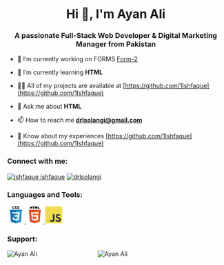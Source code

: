 <h1 align="center">Hi 👋, I'm Ayan Ali</h1>
<h3 align="center">A passionate Full-Stack Web Developer & Digital Marketing Manager from Pakistan</h3>

- 🔭 I’m currently working on FORMS [Form-2](1ishfaque.github.io/Form-2/)

- 🌱 I’m currently learning **HTML**

- 👨‍💻 All of my projects are available at [https://github.com/1Ishfaque](https://github.com/1Ishfaque)

- 💬 Ask me about **HTML**

- 📫 How to reach me **drlsolangi@gmail.com**

- 📄 Know about my experiences [https://github.com/1Ishfaque](https://github.com/1Ishfaque)

<h3 align="left">Connect with me:</h3>
<p align="left">
<a href="https://fb.com/ishfaque ishfaque" target="blank"><img align="center" src="https://raw.githubusercontent.com/rahuldkjain/github-profile-readme-generator/master/src/images/icons/Social/facebook.svg" alt="ishfaque ishfaque" height="30" width="40" /></a>
<a href="https://www.youtube.com/c/drlsolangi" target="blank"><img align="center" src="https://raw.githubusercontent.com/rahuldkjain/github-profile-readme-generator/master/src/images/icons/Social/youtube.svg" alt="drlsolangi" height="30" width="40" /></a>
</p>

<h3 align="left">Languages and Tools:</h3>
<p align="left"> <a href="https://www.w3schools.com/css/" target="_blank" rel="noreferrer"> <img src="https://raw.githubusercontent.com/devicons/devicon/master/icons/css3/css3-original-wordmark.svg" alt="css3" width="40" height="40"/> </a> <a href="https://www.w3.org/html/" target="_blank" rel="noreferrer"> <img src="https://raw.githubusercontent.com/devicons/devicon/master/icons/html5/html5-original-wordmark.svg" alt="html5" width="40" height="40"/> </a> <a href="https://developer.mozilla.org/en-US/docs/Web/JavaScript" target="_blank" rel="noreferrer"> <img src="https://raw.githubusercontent.com/devicons/devicon/master/icons/javascript/javascript-original.svg" alt="javascript" width="40" height="40"/> </a> </p>

<h3 align="left">Support:</h3>
<p><a href="https://www.buymeacoffee.com/Ayan Ali"> <img align="left" src="https://cdn.buymeacoffee.com/buttons/v2/default-yellow.png" height="50" width="210" alt="Ayan Ali" /></a><a href="https://ko-fi.com/Ayan Ali"> <img align="left" src="https://cdn.ko-fi.com/cdn/kofi3.png?v=3" height="50" width="210" alt="Ayan Ali" /></a></p><br><br>
